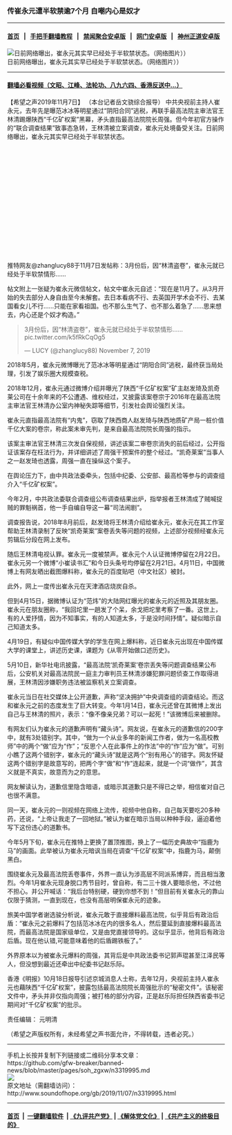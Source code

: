 ### 传崔永元遭半软禁逾7个月 自嘲内心是奴才
------------------------

#### [首页](https://github.com/gfw-breaker/banned-news/blob/master/README.md) &nbsp;&nbsp;|&nbsp;&nbsp; [手把手翻墙教程](https://github.com/gfw-breaker/guides/wiki) &nbsp;&nbsp;|&nbsp;&nbsp; [禁闻聚合安卓版](https://github.com/gfw-breaker/bn-android) &nbsp;&nbsp;|&nbsp;&nbsp; [网门安卓版](https://github.com/oGate2/oGate) &nbsp;&nbsp;|&nbsp;&nbsp; [神州正道安卓版](https://github.com/SzzdOgate/update) 



<div class="zhidingtu">
 <div class="ar-wrap-3x2">
  <img alt="日前网络曝出，崔永元其实早已经处于半软禁状态。（网络图片））" class="ar-wrap-inside-fill" src="http://img.soundofhope.org/2019/03/p5170241a887266601-800x533-600x400.jpg"/>
 </div>
 <div class="caption">
  日前网络曝出，崔永元其实早已经处于半软禁状态。（网络图片））
 </div>
</div>
<hr/>


#### [翻墙必看视频（文昭、江峰、法轮功、八九六四、香港反送中...）](https://github.com/gfw-breaker/banned-news/blob/master/pages/links.md)

<div class="content">
 <p>
  <span class="content-info-date">
   【希望之声2019年11月7日】
  </span>
  <span class="content-info-type">
   （本台记者岳文骁综合报导）
  </span>
  中共央视前主持人崔永元，去年先是曝范冰冰等明星通过“阴阳合同”逃税，再联手最高法院主审法官王林清踢爆陕西“千亿矿权案”黑幕，矛头直指最高法院院长周强。但今年初官方操作的“联合调查结果”致事态急转，王林清被立案调查，崔永元处境备受关注。日前网络曝出，崔永元其实早已经处于半软禁状态。
 </p>
 <div class="widget ad-300x250 ad-ecf">
  <!-- ZW30 Post Embed 300x250 1 -->
  <ins class="adsbygoogle" data-ad-client="ca-pub-1519518652909441" data-ad-slot="9768754376" style="display:inline-block;width:300px;height:250px">
  </ins>
 </div>
 <p>
  推特网友@zhanglucy88于11月7日发帖称：3月份后，因“林清盗卷”，崔永元就已经处于半软禁情形……
 </p>
 <p>
  帖文附上一张疑为崔永元微信帖文，帖文中崔永元自述：“现在是11月了。从3月开始的失去部分人身自由至今未解套。去日本看病不行、去英国开学术会不行、去某国看女儿不行……只能在家看祖国。也不那么生气了、也不那么着急了……思来想去，内心还是个奴才构造。”
 </p>
 <blockquote class="twitter-tweet">
  <p dir="ltr" lang="ja">
   3月份后，因“林清盗卷”，崔永元就已经处于半软禁情形……
   <span href="https://t.co/k5fRkCqOg5">
    pic.twitter.com/k5fRkCqOg5
   </span>
  </p>
  <p>
   — LUCY (@zhanglucy88)
   <span href="https://twitter.com/zhanglucy88/status/1192439270859915265?ref_src=twsrc%5Etfw">
    November 7, 2019
   </span>
  </p>
 </blockquote>
 <p>
 </p>
 <p>
  2018年5月，崔永元微博曝光了范冰冰等明星通过“阴阳合同”逃税，最终获当局处理，引发了娱乐圈大规模查税。
 </p>
 <p>
  2018年12月，崔永元通过微博介绍并曝光了陕西“千亿矿权案”矿主赵发琦及凯奇莱公司在十余年来的不公遭遇、维权经过，又披露该案卷宗于2016年在最高法院主审法官王林清办公室内神秘失踪等细节，引发社会舆论强烈关注。
 </p>
 <p>
  崔永元直指最高法院有“内鬼”，窃取了陕西商人赵发琦与陕西地质矿产局一桩价值千亿大案的卷宗，称此案未审先判，是来自最高法院院长周强的指示。
 </p>
 <p>
  该案主审法官王林清三次发自保视频，讲述该案二审卷宗消失的前后经过，公开指证该案存在枉法行为，并详细讲述了周强干预案件的整个经过。“凯奇莱案”当事人之一赵发琦也透露，周强一直在操纵这个案子。
 </p>
 <div>
 </div>
 <p>
  在舆论压力下，由中共政法委牵头，包括中纪委、公安部、最高检等参与的调查组介入“千亿矿权案”。
 </p>
 <p>
  今年2月，中共政法委联合调查组公布调查结果出炉，指举报者王林清成了贼喊捉贼的罪魁祸首，他一手自编自导这一幕“司法闹剧”。
 </p>
 <p>
  调查报告说，2018年8月前后，赵发琦将王林清介绍给崔永元，崔永元在其工作室帮助王林清录制了反映“凯奇莱案”案卷丢失等问题的视频，上述部分视频经崔永元剪辑后分段在网上发布。
 </p>
 <p>
  随后王林清电视认罪。崔永元一度被禁声。崔永元个人认证微博停留在2月22日。崔永元另一个微博“小崔读书汇”和今日头条号均停留在2月21日。4月11日，中国微博上有网友晒出截图爆料称，崔永元的百度贴吧（中文社区）被封。
 </p>
 <p>
  此外，网上一度传出崔永元在天津酒店烧炭自杀。
 </p>
 <p>
  但到4月15日，据微博认证为“范炜”的大陆网红曝光的崔永元的近照及其朋友圈。崔永元在朋友圈称，“我回坨里一趟发了个呆，余戈把坨里考察了一番。这世上，有的人爱抒情，因为不知事实，有的人知道太多，于是没时间抒情”。疑似暗示自己知道太多。
 </p>
 <p>
  4月19日，有疑似中国传媒大学的学生在网上爆料称，近日崔永元出现在中国传媒大学的课堂上，讲述历史课，课题为《从零开始做口述历史》。
 </p>
 <p>
  5月10日，新华社电讯披露，“最高法院‘凯奇莱案’卷宗丢失等问题调查结果公布后，公安机关对最高法院民一庭主力审判员王林清涉嫌犯罪问题侦查工作取得进展，王林清因涉嫌职务违法被监察机关立案调查。
 </p>
 <p>
  崔永元当日在社交媒体上公开道歉，声称“坚决拥护”中央调查组的调查结论。而这和崔永元之前的态度发生了巨大转变。今年1月14日，崔永元还曾在其微博上发出自己与王林清的照片，表示：“像不像亲兄弟？可以一起死！”该微博后来被删除。
 </p>
 <p>
  有网友们认为崔永元的道歉声明有“藏头诗”。网友说，在崔永元的道歉信的200字中，就有3处错别字。其中，“做为一个从业多年的新闻工作者，做为一名高校教师”中的两个“做”应为“作”；“反思个人在此事件上的作法”中的“作”应为“做”。可别小瞧了这两个错别字，崔永元的“藏头诗”就是这两个“别有用心”的错字。网友怀疑这两个错别字是故意写的，把两个字“做”和“作”连起来，就是一个词“做作”，其含义就是不真实，故意而为之的意思。
 </p>
 <p>
  网友解读认为，道歉信里隐含暗语，或暗示其道歉只是不得已之举，相信崔对自己也很不满意。
 </p>
 <p>
  同一天，崔永元的一则视频在网络上流传，视频中他自称，自己每天要吃20多种药，还说，“上帝让我走了一回地狱。”被认为崔在暗示当局以种种手段，逼迫着他写下这份违心的道歉书。
 </p>
 <p>
  今年5月下旬，崔永元在推特上更换了置顶推图，换上了一幅历史典故中“指鹿为马”的画面。此举被认为崔永元暗讽当局在调查“千亿矿权案”中，指鹿为马，颠倒黑白。
 </p>
 <p>
  围绕崔永元及最高法院丢卷事件，外界一直认为涉高层不同派系博弈，而且相当激烈。今年1月崔永元现身脱口秀节目时，曾自称，有二三十拨人要暗杀他，不过他不担心。并公开喊话：“我后台特别硬，硬到你想不到！”但目前有关崔永元的靠山仅限于猜测，一直到现在，也没有高层明保崔永元的迹象。
 </p>
 <p>
  旅美中国学者谢选骏分析说，崔永元敢于直接爆料最高法院，似乎背后有政治后盾：“崔永元之前爆料了包括范冰冰在内的很多名人，然后蔓延到直接爆料最高法院，而最高法院是国家级单位，又是由党直接领导的。这似乎显示，他背后有政治后盾。现在他认错,可能意味着他的后盾踢铁板了。”
 </p>
 <p>
  外界原本以为被崔永元爆料的周强，其背后是中共政法委书记郭声琨甚至江泽民等人，但没想到最近还牵出中纪委书记赵乐际。
 </p>
 <p>
  香港《明报》10月18日报导引述京城消息人士称，去年12月，央视前主持人崔永元也藉陕西“千亿矿权案”，披露包括最高法院院长周强批示的“秘密文件”。该秘密文件中，矛头并非仅指向周强；被打格的部分内容，正是赵乐际担任陕西省委书记期间对“千亿矿权案”的批示。
 </p>
 <div class="content-info-btm">
  <p class="content-info-zerenbianji">
   <span class="content-info-title">
    责任编辑：
   </span>
   <span class="content-info-content">
    元明清
   </span>
  </p>
  <p class="content-info-refernote">
   （希望之声版权所有，未经希望之声书面允许，不得转载，违者必究。）
  </p>
 </div>
</div>

<hr/>
手机上长按并复制下列链接或二维码分享本文章：<br/>
https://github.com/gfw-breaker/banned-news/blob/master/pages/soh_zgxw/n3319995.md <br/>
<a href='https://github.com/gfw-breaker/banned-news/blob/master/pages/soh_zgxw/n3319995.md'><img src='https://github.com/gfw-breaker/banned-news/blob/master/pages/soh_zgxw/n3319995.md.png'/></a> <br/>
原文地址（需翻墙访问）：http://www.soundofhope.org/gb/2019/11/07/n3319995.html


------------------------
#### [首页](https://github.com/gfw-breaker/banned-news/blob/master/README.md) &nbsp;|&nbsp; [一键翻墙软件](https://github.com/gfw-breaker/nogfw/blob/master/README.md) &nbsp;| [《九评共产党》](https://github.com/gfw-breaker/9ping.md/blob/master/README.md#九评之一评共产党是什么) | [《解体党文化》](https://github.com/gfw-breaker/jtdwh.md/blob/master/README.md) | [《共产主义的终极目的》](https://github.com/gfw-breaker/gczydzjmd.md/blob/master/README.md)


<img src='http://gfw-breaker.win/banned-news/pages/soh_zgxw/n3319995.md' width='0px' height='0px'/>